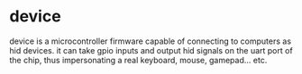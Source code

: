 # device

device is a microcontroller firmware capable of connecting to computers as hid devices. it can take gpio inputs and output hid signals on the uart port of the chip, thus impersonating a real keyboard, mouse, gamepad... etc.